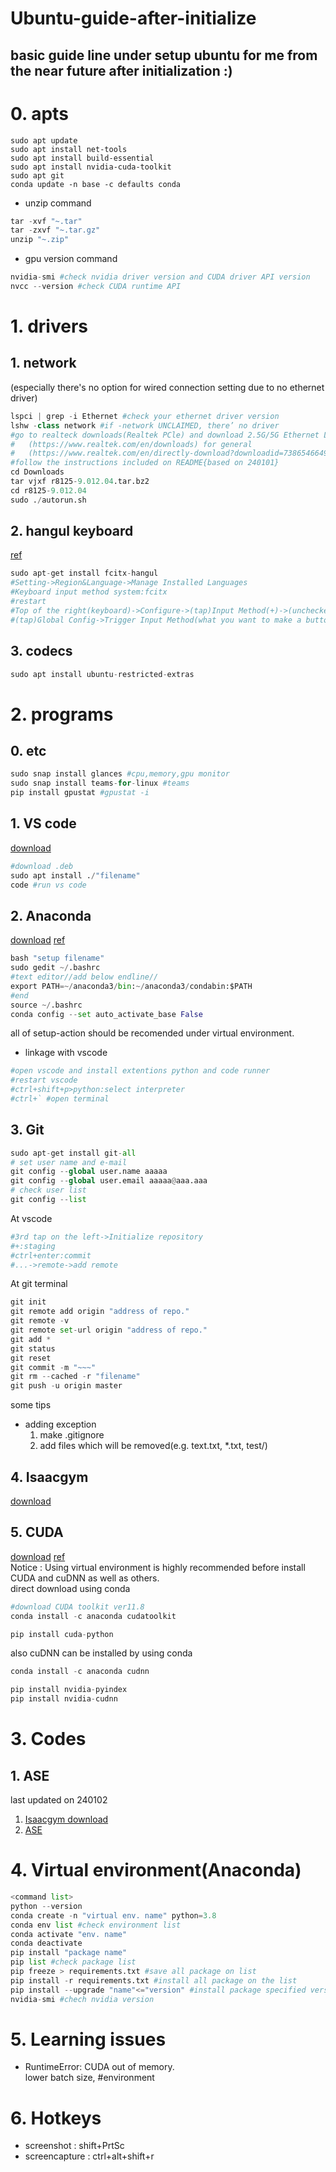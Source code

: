 # Ubuntu-guide-after-initialize
basic guide line under setup ubuntu for me from the near future after initialization :)
---
# 0. apts
```
sudo apt update
sudo apt install net-tools
sudo apt install build-essential
sudo apt install nvidia-cuda-toolkit
sudo apt git
conda update -n base -c defaults conda
```
* unzip command
```python
tar -xvf "~.tar"
tar -zxvf "~.tar.gz"
unzip "~.zip"
```
* gpu version command
```python
nvidia-smi #check nvidia driver version and CUDA driver API version
nvcc --version #check CUDA runtime API
```
# 1. drivers
## 1. network
(especially there's no option for wired connection setting due to no ethernet driver)
```python
lspci | grep -i Ethernet #check your ethernet driver version
lshw -class network #if -network UNCLAIMED, there’ no driver
#go to realteck downloads(Realtek PCle) and download 2.5G/5G Ethernet LINUX driver
#   (https://www.realtek.com/en/downloads) for general
#   (https://www.realtek.com/en/directly-download?downloadid=73865466490b208c00b7ea79734b7ac4) for 240101
#follow the instructions included on README{based on 240101}
cd Downloads
tar vjxf r8125-9.012.04.tar.bz2
cd r8125-9.012.04
sudo ./autorun.sh
```
## 2. hangul keyboard
[ref](https://driz2le.tistory.com/253)
```python
sudo apt-get install fcitx-hangul
#Setting->Region&Language->Manage Installed Languages
#Keyboard input method system:fcitx
#restart
#Top of the right(keyboard)->Configure->(tap)Input Method(+)->(unchecked)Only Show Current Language->(put)hangul
#(tap)Global Config->Trigger Input Method(what you want to make a button)
```
## 3. codecs
```python
sudo apt install ubuntu-restricted-extras
```
# 2. programs
## 0. etc
```python
sudo snap install glances #cpu,memory,gpu monitor
sudo snap install teams-for-linux #teams
pip install gpustat #gpustat -i
```
## 1. VS code
[download](https://code.visualstudio.com/)
```python
#download .deb
sudo apt install ./"filename"
code #run vs code
```
## 2. Anaconda
[download](https://www.anaconda.com/download)
[ref](https://ieworld.tistory.com/12)
```python
bash "setup filename"
sudo gedit ~/.bashrc
#text editor//add below endline//
export PATH=~/anaconda3/bin:~/anaconda3/condabin:$PATH
#end
source ~/.bashrc
conda config --set auto_activate_base False
```
all of setup-action should be recomended under virtual environment.</br>
* linkage with vscode
```python
#open vscode and install extentions python and code runner
#restart vscode
#ctrl+shift+p>python:select interpreter
#ctrl+` #open terminal
```
## 3. Git
```python
sudo apt-get install git-all
# set user name and e-mail
git config --global user.name aaaaa
git config --global user.email aaaaa@aaa.aaa
# check user list
git config --list
```
At vscode
```python
#3rd tap on the left->Initialize repository
#+:staging
#ctrl+enter:commit
#...->remote->add remote
```
At git terminal
```python
git init
git remote add origin "address of repo."
git remote -v
git remote set-url origin "address of repo."
git add *
git status
git reset
git commit -m "~~~"
git rm --cached -r "filename"
git push -u origin master
```
some tips
* adding exception
  1. make .gitignore
  2. add files which will be removed(e.g. text.txt, *.txt, test/)
## 4. Isaacgym
[download](https://developer.nvidia.com/isaac-gym/download)
## 5. CUDA
[download](https://developer.nvidia.com/cuda-toolkit-archive)
[ref](https://webnautes.tistory.com/1844)</br>
Notice : Using virtual environment is highly recommended before install CUDA and cuDNN as well as others.
</br>
direct download using conda
```python
#download CUDA toolkit ver11.8
conda install -c anaconda cudatoolkit

pip install cuda-python
```
also cuDNN can be installed by using conda
```python
conda install -c anaconda cudnn

pip install nvidia-pyindex
pip install nvidia-cudnn
```
# 3. Codes
## 1. ASE
last updated on 240102</br>
1. [Isaacgym download](https://developer.nvidia.com/isaac-gym/download)
2. [ASE](https://github.com/nv-tlabs/ASE.git)
# 4. Virtual environment(Anaconda)
```python
<command list>
python --version
conda create -n "virtual env. name" python=3.8
conda env list #check environment list
conda activate "env. name"
conda deactivate
pip install "package name"
pip list #check package list
pip freeze > requirements.txt #save all package on list
pip install -r requirements.txt #install all package on the list
pip install --upgrade "name"<="version" #install package specified version
nvidia-smi #chech nvidia version
```
# 5. Learning issues
* RuntimeError: CUDA out of memory.</br>
  lower batch size, #environment
# 6. Hotkeys
* screenshot : shift+PrtSc
* screencapture : ctrl+alt+shift+r

